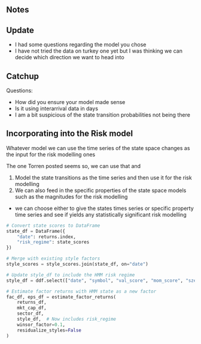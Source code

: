 ## Notes






## Update

- I had some questions regarding the model you chose 
- I have not tried the data on turkey one yet  but I was thinking we can decide which direction we want to head into

## Catchup

Questions:
- How did you ensure your model made sense
- Is it using interarrival data in days
- I am a bit suspicious of the state transition probabilities not being there

## Incorporating into the Risk model 

Whatever model we can use the time series of the state space changes as the input for the risk modelling ones

The one Torren posted seems so, we can use that and
1. Model the state transitions as the time series and then use it for the risk modelling
2. We can also feed in the specific properties of the state space models such as the magnitudes for the risk modelling
  - we can choose either to give the states times series or specific property time series and see if yields any statistically significant risk modelling 

```python
# Convert state scores to DataFrame
state_df = DataFrame({
    "date": returns.index,
    "risk_regime": state_scores
})

# Merge with existing style factors
style_scores = style_scores.join(state_df, on="date")

# Update style_df to include the HMM risk regime
style_df = ddf.select(["date", "symbol", "val_score", "mom_score", "sze_score", "risk_regime"])

# Estimate factor returns with HMM state as a new factor
fac_df, eps_df = estimate_factor_returns(
    returns_df, 
    mkt_cap_df, 
    sector_df, 
    style_df,  # Now includes risk_regime
    winsor_factor=0.1, 
    residualize_styles=False
)

```






